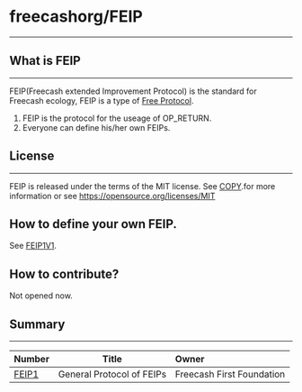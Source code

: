 # freecashorg/FEIP
----------------

## What is FEIP
-------
FEIP(Freecash extended Improvement Protocol) is the standard for Freecash ecology, FEIP is a type of [Free Protocol](https://github.com/freecashorg/FEIP/blob/master/Free_Protocol.md). 

1) FEIP is the protocol for the useage of OP_RETURN.
2) Everyone can define his/her own FEIPs.


## License
-------

FEIP is released under the terms of the MIT license. See
[COPY](https://github.com/freecashorg/FEIP/blob/master/COPYING).for more information or see
https://opensource.org/licenses/MIT

## How to define your own FEIP.
See [FEIP1V1](https://github.com/freecashorg/FEIP/blob/master/FEIP1V6.md).

## How to contribute?
Not opened now.

## Summary
-------
|Number|Title|Owner|
|:-----|:---:|:----|
|[FEIP1](https://github.com/freecashorg/FEIP/blob/master/FEIP1/FEIP1V6.md)|General Protocol of FEIPs|Freecash First Foundation|